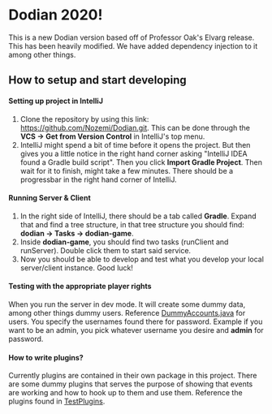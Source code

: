 # Dodian 2020!
This is a new Dodian version based off of Professor Oak's Elvarg release. This has been heavily modified. We have added dependency injection to it among other things.


## How to setup and start developing

#### Setting up project in IntelliJ
1. Clone the repository by using this link: https://github.com/Nozemi/Dodian.git. This can be done through the **VCS -> Get from Version Control** in IntelliJ's top menu.
2. IntelliJ might spend a bit of time before it opens the project. But then gives you a little notice in the right hand corner asking "IntelliJ IDEA found a Gradle build script". Then you click **Import Gradle Project**. Then wait for it to finish, might take a few minutes. There should be a progressbar in the right hand corner of IntelliJ.

#### Running Server & Client
1. In the right side of IntelliJ, there should be a tab called **Gradle**. Expand that and find a tree structure, in that tree structure you should find: **dodian -> Tasks -> dodian-game**.
2. Inside **dodian-game**, you should find two tasks (runClient and runServer). Double click them to start said service.
3. Now you should be able to develop and test what you develop your local server/client instance. Good luck!

#### Testing with the appropriate player rights
When you run the server in dev mode. It will create some dummy data, among other things dummy users. Reference [DummyAccounts.java](./game-server/src/main/java/net/dodian/extend/plugins/dev/dummydata/DummyAccounts.java) for users.
You specify the usernames found there for password. Example if you want to be an admin, you pick whatever username you desire and **admin** for password.

#### How to write plugins?
Currently plugins are contained in their own package in this project. There are some dummy plugins that serves the purpose of showing that events are working and how to hook up to them and use them. Reference the plugins found in [TestPlugins](./game-server/src/main/java/net/dodian/extend/plugins/dev).
